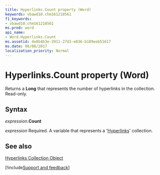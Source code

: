 ```yaml
---
title: Hyperlinks.Count property (Word)
keywords: vbawd10.chm161218561
f1_keywords:
- vbawd10.chm161218561
ms.prod: word
api_name:
- Word.Hyperlinks.Count
ms.assetid: 4e8b4b3e-3911-27d3-e836-b189eeb51617
ms.date: 06/08/2017
localization_priority: Normal
---
```



# Hyperlinks.Count property (Word)

Returns a  **Long** that represents the number of hyperlinks in the collection. Read-only.


## Syntax

_expression_.**Count**

_expression_ Required. A variable that represents a '[Hyperlinks](Word.hyperlinks.md)' collection.


## See also


[Hyperlinks Collection Object](Word.hyperlinks.md)

[!include[Support and feedback](~/includes/feedback-boilerplate.md)]